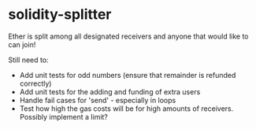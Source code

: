 # solidity-splitter

Ether is split among all designated receivers and anyone that would like to can join!

Still need to:
* Add unit tests for odd numbers (ensure that remainder is refunded correctly)
* Add unit tests for the adding and funding of extra users
* Handle fail cases for 'send' - especially in loops
* Test how high the gas costs will be for high amounts of receivers. Possibly implement a limit?
